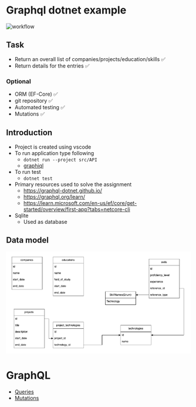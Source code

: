 # Graphql dotnet example
![workflow](https://github.com/bjras93/GraphQL.dotNET.Example/actions/workflows/dotnet.yml/badge.svg)

## Task
- Return an overall list of companies/projects/education/skills ✅
- Return details for the entries ✅

### Optional
- ORM (EF-Core) ✅
- git repository ✅
- Automated testing ✅
- Mutations ✅

## Introduction

- Project is created using vscode
- To run application type following
  - `dotnet run --project src/API`
  - [graphiql](http://localhost:5000/ui/graphiql)
- To run test
  - `dotnet test`
- Primary resources used to solve the assignment
  - https://graphql-dotnet.github.io/
  - https://graphql.org/learn/
  - https://learn.microsoft.com/en-us/ef/core/get-started/overview/first-app?tabs=netcore-cli
- Sqlite
  - Used as database

## Data model
![Data model](/documentation/datamodel.png)

# GraphQL
- [Queries](/documentation/Queries.md)
- [Mutations](/documentation/Mutations.md)